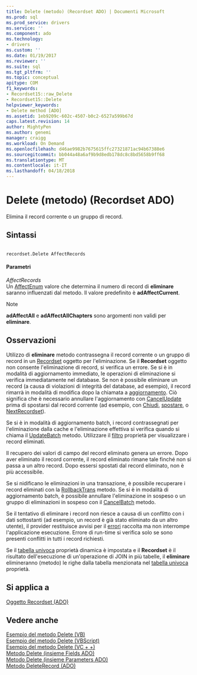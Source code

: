```yaml
---
title: Delete (metodo) (Recordset ADO) | Documenti Microsoft
ms.prod: sql
ms.prod_service: drivers
ms.service: ''
ms.component: ado
ms.technology:
- drivers
ms.custom: ''
ms.date: 01/19/2017
ms.reviewer: ''
ms.suite: sql
ms.tgt_pltfrm: ''
ms.topic: conceptual
apitype: COM
f1_keywords:
- Recordset15::raw_Delete
- Recordset15::Delete
helpviewer_keywords:
- Delete method [ADO]
ms.assetid: 1eb9209c-602c-4507-b0c2-6527a599b67d
caps.latest.revision: 14
author: MightyPen
ms.author: genemi
manager: craigg
ms.workload: On Demand
ms.openlocfilehash: d46ae9982b7675615ffc27321871ac94b67388e6
ms.sourcegitcommit: bb044a48a6af9b9d8edb178dc8c8bd5658b9ff68
ms.translationtype: MT
ms.contentlocale: it-IT
ms.lasthandoff: 04/18/2018
---
```

# <a name="delete-method-ado-recordset"></a>Delete (metodo) (Recordset ADO)
Elimina il record corrente o un gruppo di record.  
  
## <a name="syntax"></a>Sintassi  
  
```  
  
recordset.Delete AffectRecords  
```  
  
#### <a name="parameters"></a>Parametri  
 *AffectRecords*  
 Un [AffectEnum](../../../ado/reference/ado-api/affectenum.md) valore che determina il numero di record di **eliminare** saranno influenzati dal metodo. Il valore predefinito è **adAffectCurrent**.  
  
> [!NOTE]
>  **adAffectAll** e **adAffectAllChapters** sono argomenti non validi per **eliminare**.  
  
## <a name="remarks"></a>Osservazioni  
 Utilizzo di **eliminare** metodo contrassegna il record corrente o un gruppo di record in un [Recordset](../../../ado/reference/ado-api/recordset-object-ado.md) oggetto per l'eliminazione. Se il **Recordset** oggetto non consente l'eliminazione di record, si verifica un errore. Se si è in modalità di aggiornamento immediato, le operazioni di eliminazione si verifica immediatamente nel database. Se non è possibile eliminare un record (a causa di violazioni di integrità del database, ad esempio), il record rimarrà in modalità di modifica dopo la chiamata a [aggiornamento](../../../ado/reference/ado-api/update-method.md). Ciò significa che è necessario annullare l'aggiornamento con [CancelUpdate](../../../ado/reference/ado-api/cancelupdate-method-ado.md) prima di spostarsi dal record corrente (ad esempio, con [Chiudi](../../../ado/reference/ado-api/close-method-ado.md), [spostare](../../../ado/reference/ado-api/move-method-ado.md), o [ NextRecordset](../../../ado/reference/ado-api/nextrecordset-method-ado.md)).  
  
 Se si è in modalità di aggiornamento batch, i record contrassegnati per l'eliminazione dalla cache e l'eliminazione effettiva si verifica quando si chiama il [UpdateBatch](../../../ado/reference/ado-api/updatebatch-method.md) metodo. Utilizzare il [filtro](../../../ado/reference/ado-api/filter-property.md) proprietà per visualizzare i record eliminati.  
  
 Il recupero dei valori di campo del record eliminato genera un errore. Dopo aver eliminato il record corrente, il record eliminato rimane tale finché non si passa a un altro record. Dopo essersi spostati dal record eliminato, non è più accessibile.  
  
 Se si nidificano le eliminazioni in una transazione, è possibile recuperare i record eliminati con la [RollbackTrans](../../../ado/reference/ado-api/begintrans-committrans-and-rollbacktrans-methods-ado.md) metodo. Se si è in modalità di aggiornamento batch, è possibile annullare l'eliminazione in sospeso o un gruppo di eliminazioni in sospeso con il [CancelBatch](../../../ado/reference/ado-api/cancelbatch-method-ado.md) metodo.  
  
 Se il tentativo di eliminare i record non riesce a causa di un conflitto con i dati sottostanti (ad esempio, un record è già stato eliminato da un altro utente), il provider restituisce avvisi per il [errori](../../../ado/reference/ado-api/errors-collection-ado.md) raccolta ma non interrompe l'applicazione esecuzione. Errore di run-time si verifica solo se sono presenti conflitti in tutti i record richiesti.  
  
 Se il [tabella univoca](../../../ado/reference/ado-api/unique-table-unique-schema-unique-catalog-properties-dynamic-ado.md) proprietà dinamica è impostata e il **Recordset** è il risultato dell'esecuzione di un'operazione di JOIN in più tabelle, il **eliminare** elimineranno (metodo) le righe dalla tabella menzionata nel [tabella univoca](../../../ado/reference/ado-api/unique-table-unique-schema-unique-catalog-properties-dynamic-ado.md) proprietà.  
  
## <a name="applies-to"></a>Si applica a  
 [Oggetto Recordset (ADO)](../../../ado/reference/ado-api/recordset-object-ado.md)  
  
## <a name="see-also"></a>Vedere anche  
 [Esempio del metodo Delete (VB)](../../../ado/reference/ado-api/delete-method-example-vb.md)   
 [Esempio del metodo Delete (VBScript)](../../../ado/reference/ado-api/delete-method-example-vbscript.md)   
 [Esempio del metodo Delete (VC + +)](../../../ado/reference/ado-api/delete-method-example-vc.md)   
 [Metodo Delete (insieme Fields ADO)](../../../ado/reference/ado-api/delete-method-ado-fields-collection.md)   
 [Metodo Delete (insieme Parameters ADO)](../../../ado/reference/ado-api/delete-method-ado-parameters-collection.md)   
 [Metodo DeleteRecord (ADO)](../../../ado/reference/ado-api/deleterecord-method-ado.md)
